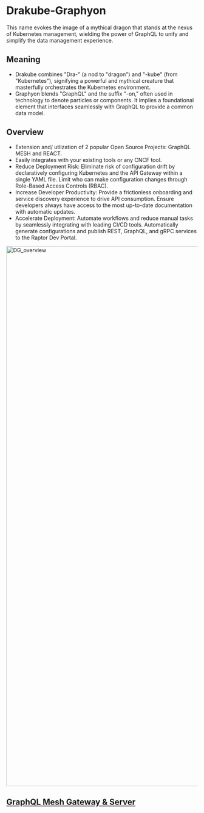 # Drakube-Graphyon
This name evokes the image of a mythical dragon that stands at the nexus of Kubernetes management, wielding the power of GraphQL to unify and simplify the data management experience.

## Meaning
- Drakube combines "Dra-" (a nod to "dragon") and "-kube" (from "Kubernetes"), signifying a powerful and mythical creature that masterfully orchestrates the Kubernetes environment.
- Graphyon blends "GraphQL" and the suffix "-on," often used in technology to denote particles or components. It implies a foundational element that interfaces seamlessly with GraphQL to provide a common data model.

## Overview
- Extension and/ utlization of 2 popular Open Source Projects: GraphQL MESH and REACT.
- Easily integrates with your existing tools or any CNCF tool.
- Reduce Deployment Risk: Eliminate risk of configuration drift by declaratively configuring Kubernetes and the API Gateway within a single YAML file. Limit who can make configuration changes through Role-Based Access Controls (RBAC).
- Increase Developer Productivity: Provide a frictionless onboarding and service discovery experience to drive API consumption. Ensure developers always have access to the most up-to-date documentation with automatic updates.
- Accelerate Deployment: Automate workflows and reduce manual tasks by seamlessly integrating with leading CI/CD tools. Automatically generate configurations and publish REST, GraphQL, and gRPC services to the Raptor Dev Portal.

<img width="1419" alt="DG_overview" src="https://github.com/DragonsDen-Forge/Drakube-Graphyon/assets/149975971/0e006cb9-556b-4058-9d12-caea8e6f6aa0">

## <a href=https://github.com/DragonsDen-Forge/Drakube-Graphyon/tree/main/GraphQL-Mesh>GraphQL Mesh Gateway & Server</a>
